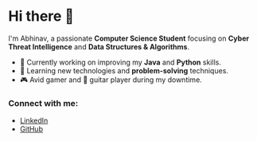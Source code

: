 # Hi there 👋
I'm Abhinav,
a passionate **Computer Science Student** focusing on **Cyber Threat Intelligence** and **Data Structures & Algorithms**.  

- 🔭 Currently working on improving my **Java** and **Python** skills.
- 🌱 Learning new technologies and **problem-solving** techniques.
- 🎮 Avid gamer and 🎸 guitar player during my downtime.

### Connect with me:
- [LinkedIn](https://www.linkedin.com/in/abhinav-a2a871236/)
- [GitHub](https://github.com/abhinav160)

